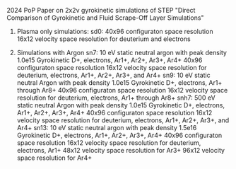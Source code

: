 2024 PoP Paper on 2x2v gyrokinetic simulations of STEP
"Direct Comparison of Gyrokinetic and Fluid Scrape-Off Layer Simulations"

1. Plasma only simulations:
   sd0: 40x96 configuraton space resolution
        16x12 velocity space resolution for deuterium and electrons

2. Simulations with Argon
   sn7: 10 eV static neutral argon  with peak density 1.0e15
        Gyrokinetic D+, electrons, Ar1+, Ar2+, Ar3+, Ar4+
        40x96 configuraton space resolution
        16x12 velocity space resolution for deuterium, electrons, Ar1+, Ar2+, Ar3+, and Ar4+
   sn9: 10 eV static neutral Argon  with peak density 1.0e15
        Gyrokinetic D+, electrons, Ar1+ through Ar8+
        40x96 configuraton space resolution
        16x12 velocity space resolution for deuterium, electrons, Ar1+ through Ar8+
   snh7: 500 eV static neutral Argon with peak density 1.0e15 
         Gyrokinetic D+, electrons, Ar1+, Ar2+, Ar3+, Ar4+
         40x96 configuraton space resolution
         16x12 velocity space resolution for deuterium, electrons, Ar1+, Ar2+, Ar3+, and Ar4+
   sn13: 10 eV static neutral argon with peak density 1.5e16
         Gyrokinetic D+, electrons, Ar1+, Ar2+, Ar3+, Ar4+
         40x96 configuraton space resolution
         16x12 velocity space resolution for deuterium, electrons, Ar1+
         48x12 velocity space resolution for Ar3+
         96x12 velocity space resolution for Ar4+


